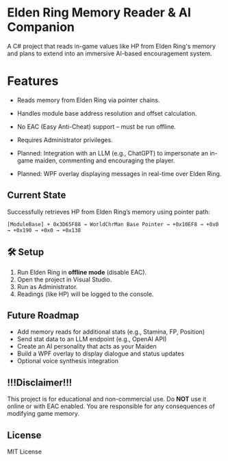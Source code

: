 
# Elden Ring Memory Reader & AI Companion

A C# project that reads in-game values like HP from Elden Ring's memory and plans to extend into an immersive AI-based encouragement system.

# Features

- Reads memory from Elden Ring via pointer chains.
  
- Handles module base address resolution and offset calculation.
  
- No EAC (Easy Anti-Cheat) support – must be run offline.
  
- Requires Administrator privileges.
  
- Planned: Integration with an LLM (e.g., ChatGPT) to impersonate an in-game maiden, commenting and encouraging the player.
  
- Planned: WPF overlay displaying messages in real-time over Elden Ring.
  

## Current State

Successfully retrieves HP from Elden Ring’s memory using pointer path:
```
[ModuleBase] + 0x3D65F88 → WorldChrMan Base Pointer → +0x10EF8 → +0x0 → +0x190 → +0x0 → +0x138
```

## 🛠 Setup

1. Run Elden Ring in **offline mode** (disable EAC).
2. Open the project in Visual Studio.
3. Run as Administrator.
4. Readings (like HP) will be logged to the console.

## Future Roadmap

- Add memory reads for additional stats (e.g., Stamina, FP, Position)
- Send stat data to an LLM endpoint (e.g., OpenAI API)
- Create an AI personality that acts as your Maiden
- Build a WPF overlay to display dialogue and status updates
- Optional voice synthesis integration

## !!!Disclaimer!!!

This project is for educational and non-commercial use. Do **NOT** use it online or with EAC enabled. You are responsible for any consequences of modifying game memory.

## License

MIT License
